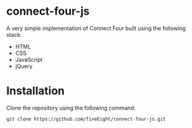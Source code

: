 # connect-four-js

A very simple implementation of Connect Four built using the following stack:
- HTML
- CSS
- JavaScript
- jQuery

# Installation

Clone the repository using the following command.
```
git clone https://github.com/fiveEight/connect-four-js.git
```
